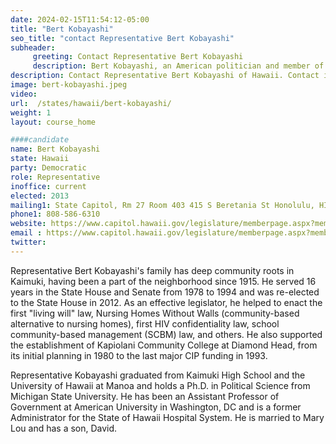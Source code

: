 ```yaml
---
date: 2024-02-15T11:54:12-05:00
title: "Bert Kobayashi"
seo_title: "contact Representative Bert Kobayashi"
subheader:
     greeting: Contact Representative Bert Kobayashi
     description: Bert Kobayashi, an American politician and member of the Democratic Party, has been serving as a member of the Hawaii House of Representatives, representing District 20, since assuming office on November 8, 2022.
description: Contact Representative Bert Kobayashi of Hawaii. Contact information for Bert Kobayashi includes email address, phone number, and mailing address.
image: bert-kobayashi.jpeg
video:
url:  /states/hawaii/bert-kobayashi/
weight: 1
layout: course_home

####candidate
name: Bert Kobayashi
state: Hawaii
party: Democratic
role: Representative
inoffice: current
elected: 2013
mailing1: State Capitol, Rm 27 Room 403 415 S Beretania St Honolulu, HI 96813
phone1: 808-586-6310
website: https://www.capitol.hawaii.gov/legislature/memberpage.aspx?member=77&year=2024/
email : https://www.capitol.hawaii.gov/legislature/memberpage.aspx?member=77&year=2024/
twitter:
---
```


Representative Bert Kobayashi's family has deep community roots in Kaimuki, having been a part of the neighborhood since 1915. He served 16 years in the State House and Senate from 1978 to 1994 and was re-elected to the State House in 2012. As an effective legislator, he helped to enact the first "living will" law, Nursing Homes Without Walls (community-based alternative to nursing homes), first HIV confidentiality law, school community-based management (SCBM) law, and others. He also supported the establishment of Kapiolani Community College at Diamond Head, from its initial planning in 1980 to the last major CIP funding in 1993.

Representative Kobayashi graduated from Kaimuki High School and the University of Hawaii at Manoa and holds a Ph.D. in Political Science from Michigan State University. He has been an Assistant Professor of Government at American University in Washington, DC and is a former Administrator for the State of Hawaii Hospital System. He is married to Mary Lou and has a son, David.
